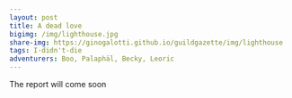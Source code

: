 ```yaml
---
layout: post
title: A dead love
bigimg: /img/lighthouse.jpg
share-img: https://ginogalotti.github.io/guildgazette/img/lighthouse
tags: I-didn't-die
adventurers: Boo, Palaphäl, Becky, Leoric
---
```


The report will come soon
